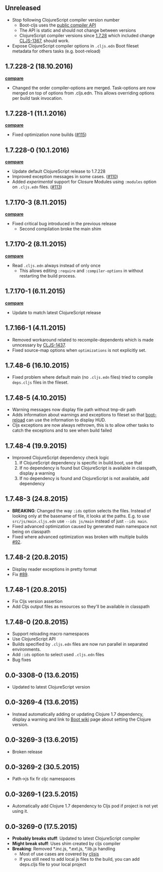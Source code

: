 ## Unreleased

- Stop following ClojureScript compiler version number
  - Boot-cljs uses the [public compiler API](https://github.com/clojure/clojurescript/blob/master/src/main/clojure/cljs/build/api.clj)
  - The API is static and should not change between versions
  - ClojureScript compiler versions since [1.7.28](https://github.com/clojure/clojurescript/blob/master/changes.md#1728)
which included change [CLJS-1367](https://github.com/clojure/clojurescript/commit/9e662c3ea5b9f536f303e9084415e988bf5d0878), should work.
- Expose ClojureScript compiler options in `.cljs.edn` Boot fileset metadata for
others tasks (e.g. boot-reload)

## 1.7.228-2 (18.10.2016)

**[compare](https://github.com/adzerk-oss/boot-cljs/compare/1.7.228-1...1.7.228-2)**

- Changed the order compiler-options are merged. Task-options are now merged on top of
options from .cljs.edn. This allows overriding options per build task invocation.

## 1.7.228-1 (11.1.2016)

**[compare](https://github.com/adzerk-oss/boot-cljs/compare/1.7.228-0...1.7.228-1)**

- Fixed optimization none builds ([#115](https://github.com/adzerk-oss/boot-cljs/pull/115))

## 1.7.228-0 (10.1.2016)

**[compare](https://github.com/adzerk-oss/boot-cljs/compare/1.7.170-3...1.7.228-0)**

- Update default ClojureScript release to 1.7.228
- Improved exception messages in some cases. ([#110](https://github.com/adzerk-oss/boot-cljs/issues/110))
- Added *experimental* support for Closure Modules using `:modules` option on
`.cljs.edn` files. ([#113](https://github.com/adzerk-oss/boot-cljs/issues/113))

## 1.7.170-3 (8.11.2015)

**[compare](https://github.com/adzerk-oss/boot-cljs/compare/1.7.170-2...1.7.170-3)**

- Fixed critical bug introduced in the previous release
    - Second compilation broke the main shim

## 1.7.170-2 (8.11.2015)

**[compare](https://github.com/adzerk-oss/boot-cljs/compare/1.7.170-1...1.7.170-2)**

- Read `.cljs.edn` always instead of only once
    - This allows editing `:require` and `:compiler-options` in without
    restarting the build process.

## 1.7.170-1 (6.11.2015)

**[compare](https://github.com/adzerk-oss/boot-cljs/compare/1.7.166-1...1.7.170-1)**

- Update to match latest ClojureScript release

## 1.7.166-1 (4.11.2015)

- Removed workaround related to recompile-dependents which is made unncessary
by [CLJS-1437](https://github.com/clojure/clojurescript/commit/409d1eca4fcf776be1f7b28f759d6f36f7a83ec8).
- Fixed source-map options when `optimizations` is not explicitly set.

## 1.7.48-6 (16.10.2015)

- Fixed problem where default main (no `.cljs.edn` files) tried to compile
`deps.cljs` files in the fileset.

## 1.7.48-5 (4.10.2015)

- Warning messages now display file path without tmp-dir path
- Adds information about warnings and exceptions to fileset so that
[boot-reload](https://github.com/adzerk-oss/boot-reload) can use the
information to display HUD.
- Cljs exceptions are now always rethrown, this is to allow other tasks to
catch the exceptions and to see when build failed

## 1.7.48-4 (19.9.2015)

- Improved ClojureScript dependency check logic
    1. If ClojureScript dependency is specific in build.boot, use that
    2. If no dependency is found but ClojureScript is available in classpath,
    display a warning
    3. If no dependency is found and ClojureScript is not available, add dependency

## 1.7.48-3 (24.8.2015)

- **BREAKING**: Changed the way `:ids` option selects the files. Instead of looking only at the basename of file, it looks at the paths. E.g. to use `src/js/main.cljs.edn` use `--ids js/main` instead of just `--ids main`.
- Fixed advanced optimization caused by generated main namespace not being on
classpath
- Fixed where advanced optimization was broken with multiple builds
[#92](https://github.com/adzerk-oss/boot-cljs/pull/92).

## 1.7.48-2 (20.8.2015)

- Display reader exceptions in pretty format
- Fix [#89](https://github.com/adzerk-oss/boot-cljs/issues/89).

## 1.7.48-1 (20.8.2015)

- Fix Cljs version assertion
- Add Cljs output files as resources so they'll be available in classpath

## 1.7.48-0 (20.8.2015)

- Support reloading macro namespaces
- Use ClojureScript API
- Builds specified by `.cljs.edn` files are now run parallel in separated
environments.
- Add `:ids` option to select used `.cljs.edn` files
- Bug fixes

## 0.0-3308-0 (13.6.2015)

- Updated to latest ClojureScript version

## 0.0-3269-4 (13.6.2015)

- Instead automatically adding or updating Clojure 1.7 dependency,
display a warning and link to [Boot wiki](https://github.com/boot-clj/boot/wiki/Setting-Clojure-version)
page about setting the Clojure version.

## 0.0-3269-3 (13.6.2015)

- Broken release

## 0.0-3269-2 (30.5.2015)

- Path->js fix fir cljc namespaces

## 0.0-3269-1 (23.5.2015)

- Automatically add Clojure 1.7 dependency to Cljs pod if project
is not yet using it.

## 0.0-3269-0 (17.5.2015)

- **Probably breaks stuff**: Updated to latest ClojureScript compiler
- **Might break stuff**: Uses shim created by cljs compiler
- **Breaking**: Removed \*.inc.js, \*.ext.js, \*.lib.js handling
  - Most of use cases are covered by [cljsjs](http://cljsjs.github.io/)
  - If you still need to add local js files to the build, you can add deps.cljs
  file to your local project
